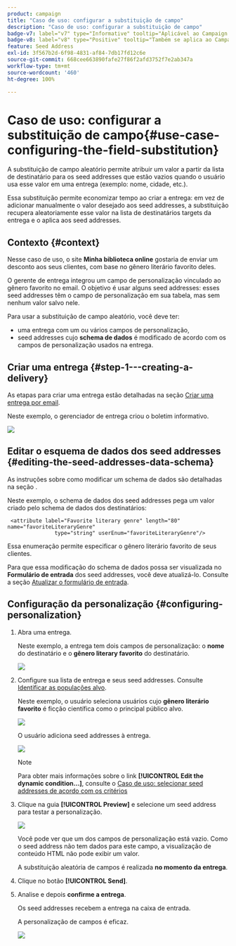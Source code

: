 ```yaml
---
product: campaign
title: "Caso de uso: configurar a substituição de campo"
description: "Caso de uso: configurar a substituição de campo"
badge-v7: label="v7" type="Informative" tooltip="Aplicável ao Campaign Classic v7"
badge-v8: label="v8" type="Positive" tooltip="Também se aplica ao Campaign v8"
feature: Seed Address
exl-id: 3f567b2d-6f98-4831-af84-7db17fd12c6e
source-git-commit: 668cee663890fafe27f86f2afd3752f7e2ab347a
workflow-type: tm+mt
source-wordcount: '460'
ht-degree: 100%

---
```


# Caso de uso: configurar a substituição de campo{#use-case-configuring-the-field-substitution}



A substituição de campo aleatório permite atribuir um valor a partir da lista de destinatário para os seed addresses que estão vazios quando o usuário usa esse valor em uma entrega (exemplo: nome, cidade, etc.).

Essa substituição permite economizar tempo ao criar a entrega: em vez de adicionar manualmente o valor desejado aos seed addresses, a substituição recupera aleatoriamente esse valor na lista de destinatários targets da entrega e o aplica aos seed addresses.

## Contexto {#context}

Nesse caso de uso, o site **Minha biblioteca online** gostaria de enviar um desconto aos seus clientes, com base no gênero literário favorito deles.

O gerente de entrega integrou um campo de personalização vinculado ao gênero favorito no email. O objetivo é usar alguns seed addresses: esses seed addresses têm o campo de personalização em sua tabela, mas sem nenhum valor salvo nele.

Para usar a substituição de campo aleatório, você deve ter:

* uma entrega com um ou vários campos de personalização,
* seed addresses cujo **schema de dados** é modificado de acordo com os campos de personalização usados na entrega.

## Criar uma entrega {#step-1---creating-a-delivery}

As etapas para criar uma entrega estão detalhadas na seção [Criar uma entrega por email](creating-an-email-delivery.md).

Neste exemplo, o gerenciador de entrega criou o boletim informativo.

![](assets/dlv_seeds_usecase_24.png)

## Editar o esquema de dados dos seed addresses {#editing-the-seed-addresses-data-schema}

As instruções sobre como modificar um schema de dados são detalhadas na seção .

Neste exemplo, o schema de dados dos seed addresses pega um valor criado pelo schema de dados dos destinatários:

```
 <attribute label="Favorite literary genre" length="80" name="favoriteLiteraryGenre"
               type="string" userEnum="favoriteLiteraryGenre"/>
```

Essa enumeração permite especificar o gênero literário favorito de seus clientes.

Para que essa modificação do schema de dados possa ser visualizada no **Formulário de entrada** dos seed addresses, você deve atualizá-lo. Consulte a seção [Atualizar o formulário de entrada](use-case-selecting-seed-addresses-on-criteria.md#updating-the-input-form).

## Configuração da personalização {#configuring-personalization}

1. Abra uma entrega.

   Neste exemplo, a entrega tem dois campos de personalização: o **nome** do destinatário e o **gênero literary favorito** do destinatário.

   ![](assets/dlv_seeds_usecase_25.png)

1. Configure sua lista de entrega e seus seed addresses. Consulte [Identificar as populações alvo](steps-defining-the-target-population.md).

   Neste exemplo, o usuário seleciona usuários cujo **gênero literário favorito** é ficção científica como o principal público alvo.

   ![](assets/dlv_seeds_usecase_26.png)

   O usuário adiciona seed addresses à entrega.

   ![](assets/dlv_seeds_usecase_27.png)

   >[!NOTE]
   >
   >Para obter mais informações sobre o link **[!UICONTROL Edit the dynamic condition...]**, consulte o [Caso de uso: selecionar seed addresses de acordo com os critérios](use-case-selecting-seed-addresses-on-criteria.md)

1. Clique na guia **[!UICONTROL Preview]** e selecione um seed address para testar a personalização.

   ![](assets/dlv_seeds_usecase_28.png)

   Você pode ver que um dos campos de personalização está vazio. Como o seed address não tem dados para este campo, a visualização de conteúdo HTML não pode exibir um valor.

   A substituição aleatória de campos é realizada **no momento da entrega**.

1. Clique no botão **[!UICONTROL Send]**.
1. Analise e depois **confirme a entrega**.

   Os seed addresses recebem a entrega na caixa de entrada.

   A personalização de campos é eficaz.

   ![](assets/dlv_seeds_usecase_08.png)
